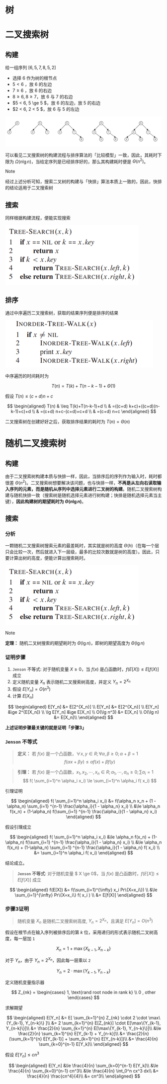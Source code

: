 # 树

# 二叉搜索树

## 构建

给一组序列 $[6,5,7,8,5,2]$
- 选择 $6$ 作为树的根节点
- $5 < 6$ ，放 $6$ 的左边
- $7 \ge 6$ ，放 $6$ 的右边
- $8 \ge 6, 8 \ge 7$，放 $6$ 与 $7$ 的右边
- $5 < 6, 5 \ge 5 $，放 $6$ 的左边，放 $5$ 的右边
- $2 < 6, 2 < 5 $，放 $6$ 与 $5$ 的左边

![alt|c,100](../../image/algorithm/BST.png)

可以看见二叉搜索树的构建流程与排序算法的「比较模型」一致，因此，其耗时下限为 $\Omega(n \lg n)$，当给定序列是已经排序好的，那么其构建耗时便是 $\Theta(n^2)$。

> [!note]
> 经过上述分析可知，搜索二叉树的构建与「快排」算法本质上一致的，因此，快排的结论适用于二叉搜索树

## 搜索

同样根据构建流程，便能实现搜索

![alt|c,40](../../image/algorithm/BST_search.png)

## 排序

通过中序遍历二叉搜索树，获取的结果序列便是排序的结果

![alt|c,40](../../image/algorithm/BST_sort.png)

中序遍历的时间耗时为

$$
    T(n) = T(k) + T(n - k - 1) + \Theta(1)
$$

假设 $T(n) \le (c + d)n + c$

$$
    \begin{aligned}
    T(n) & \leq T(k)+T(n-k-1)+d \\
    & =((c+d) k+c)+((c+d)(n-k-1)+c)+d \\
    & =(c+d) n+c-(c+d)+c+d \\
    & =(c+d) n+c
    \end{aligned}
$$

二叉搜索树在创建好好之后，获取排序结果的耗时为 $T(n) = \Theta(n)$

# 随机二叉搜索树

## 构建

由于二叉搜索树构建本质与快排一样，因此，当排序后的序列作为输入时，耗时都很差 $\Theta(n^2)$。二叉搜索树想要解决该问题，也与快排一样，**不再是从左向右读取输入序列的元素，而是随机从序列中选择元素进行二叉树的构建**。随机二叉搜索树构建与随机快排一致（搜索树是随机选择元素进行树构建；快排是随机选择元素当主键），**因此构建树的期望耗时为 $\Theta(n \lg n)$**。

## 搜索

### 分析

一颗随机二叉搜索树搜索元素的最差耗时，其实就是树的高度 $\Theta(h)$（在每一个层只会比较一次，然后就进入下一层级，最多的比较次数就是树的高度）。因此，只要计算出树的高度，便能计算出搜索耗时。

![alt|c,40](../../image/algorithm/BST_search.png)

> [!note]
> **定理：** 随机二叉树搜索的期望耗时为 $\Theta(\lg n)$，即树的期望高度为 $\Theta(\lg n)$

### 证明步骤

1. `Jenson` 不等式: 对于随机变量 $X \ge 0$，当 $f(x)$ 是凸函数时，$f(E[X]) \le E[f(X)]$ 成立
2. 定义随机变量 $X_n$ 表示随机二叉搜索树高度，并定义 $Y_n = 2^{X_n}$
3. 假设 $E[Y_n] = O(n^3)$
4. 计算 $E[X_n]$

$$
    \begin{aligned}
        E[Y_n] &= E[2^{X_n}] \\
        E[Y_n] &= E[2^{X_n}] \\
        E[Y_n] &\ge 2^{E[X_n]} \\
        \lg E[Y_n] &\ge E[X_n] \\
         O(\lg n^3) &= E[X_n] \\
            O(\lg n)  &= E[X_n]\\
    \end{aligned}
$$

**上述证明步骤最关键的就是证明「步骤3」**

### `Jenson` 不等式

> **定义：** 若 $f(x)$ 是一个凸函数，$\forall x,y \in R; \forall \alpha,\beta \ge 0; \alpha + \beta = 1$
$$
    f(\alpha x + \beta y) \le \alpha f(x) + \beta f(y)
$$

> **引理：** 若 $f(x)$ 是一个凸函数，$x_1,x_2,\dotsm,x_n \in R; \alpha_1,\dotsm,\alpha_n \ge  0; \sum \alpha_i = 1$
$$
    f( \sum_{i=1}^n \alpha_i x_i)  \le \sum_{i=1}^n \alpha_i f( x_i)
$$

引理证明

$$
    \begin{aligned}
         f( \sum_{i=1}^n \alpha_i x_i) &= f(\alpha_n x_n + (1 - \alpha_n) \sum_{i=1} ^{n-1} \frac{\alpha_i}{1 - \alpha_n} x_i) \\
         &\le \alpha_n f(x_n) + (1-\alpha_n) f(\sum_{i=1} ^{n-1} \frac{\alpha_i}{1 - \alpha_n} x_i)
    \end{aligned}
$$

假设引理成立

$$
    \begin{aligned}
         f( \sum_{i=1}^n \alpha_i x_i) &\le \alpha_n f(x_n) + (1-\alpha_n) f(\sum_{i=1} ^{n-1} \frac{\alpha_i}{1 - \alpha_n} x_i) \\
         &\le \alpha_n f(x_n) + (1-\alpha_n) \sum_{i=1} ^{n-1} \frac{\alpha_i}{1 - \alpha_n} f(  x_i) \\
         &=  \sum_{i=1}^n \alpha_i f( x_i)
    \end{aligned}
$$

结论成立。


> **`Jenson` 不等式**: 对于随机变量 $ X \ge 0$，当 $f(x)$ 是凸函数时，$f(E[X]) \le E[f(X)]$ 成立

$$
    \begin{aligned}
        f(E[X]) &= f(\sum_{i=1}^{\infty} x_i Pr\{X=x_i\}) \\
                &\le \sum_{i=1}^{\infty} Pr\{X=x_i\} f( x_i ) \\
                &= E[f(X)]
    \end{aligned}
$$

### 步骤3证明


> 随机变量 $X_n$ 是随机二叉搜索树高度, $Y_n = 2^{X_n}$，且满足 $E[Y_n] = O(n^3)$


假设在根节点在输入序列被排序后的第 $k$ 位，采用递归的形式表示随机二叉树高度，每一层加 `1`

$$
    X_n = 1 + \max\{X_{k-1}, X_{n-k}\}
$$

对于 $Y_n$，由于 $Y_n = 2^{X_n}$，因此每一层乘以 `2`

$$
    Y_n = 2 \cdot \max\{Y_{k-1}, Y_{n-k}\}
$$

定义随机变量指示器

$$
    Z_{nk} = \begin{cases}
        1, \text{rand root node in rank k} \\
        0 , other
    \end{cases}
$$

求解期望

$$
    \begin{aligned}
        E[Y_n] &= E[ \sum_{k=1}^{n} Z_{nk} \cdot 2 \cdot \max\{Y_{k-1}, Y_{n-k}\} ]\\
               &= 2 \sum_{k=1}^{n}  E[Z_{nk}] \cdot E[\max\{Y_{k-1}, Y_{n-k}\}]\\
               &= \frac{2}{n} \sum_{k=1}^{n}  E[\max\{Y_{k-1}, Y_{n-k}\}]\\
               &\le \frac{2}{n} \sum_{k=1}^{n}  E[Y_{k-1} + Y_{n-k}]\\
               &= \frac{2}{n} (\sum_{k=1}^{n}  E[Y_{k-1}] +  \sum_{k=1}^{n} E[Y_{n-k}])\\
               &= \frac{4}{n} \sum_{k=0}^{n-1}  E[Y_k]\\
    \end{aligned}
$$

假设 $E[Y_n] \le cn^3$

$$
    \begin{aligned}
        E[Y_n] &\le \frac{4}{n} \sum_{k=0}^{n-1}  E[Y_k]\\
               &\le \frac{4}{n} \sum_{k=0}^{n-1}  cn^3\\
               &\le \frac{4}{n} \int_0^n cx^3 dx\\
               &= \frac{4}{n} \frac{cn^4}{4}\\
               &= cn^3\\
    \end{aligned}
$$







